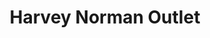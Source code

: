 ---
title: "Harvey Norman Outlet"
url: /christchurch/harvey-norman-outlet/
shop: department store
---